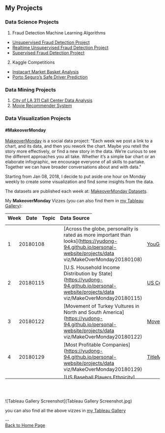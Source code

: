 <head>
 <!-- Global site tag (gtag.js) - Google Analytics -->
<script async src="https://www.googletagmanager.com/gtag/js?id=UA-112502179-1"></script>
<script>
  window.dataLayer = window.dataLayer || [];
  function gtag(){dataLayer.push(arguments);}
  gtag('js', new Date());

  gtag('config', 'UA-112502179-1');
</script>
</head>

## My Projects

### Data Science Projects
1. Fraud Detection Machine Learning Algorithms
 - [Unsupervised Fraud Detection Project](https://github.com/yudong-94/Unsupervised-Fraud-Detection-Algorithm)
 - [Realtime Unsupervised Fraud Detection Project](https://github.com/yudong-94/Realtime-Unsupervised-Fraud-Detection-Algorithm)
 - [Supervised Fraud Detection Project](https://github.com/yudong-94/Supervised-Fraud-Detection-Algorithm)
2. Kaggle Competitions
 - [Instacart Market Basket Analysis](https://github.com/yudong-94/Kaggle-Instacart-Market-Basket-Analysis)
 - [Porto Seguro’s Safe Driver Prediction](https://github.com/yudong-94/Kaggle-Safe-Driver-Prediction)


### Data Mining Projects
1. [City of LA 311 Call Center Data Analysis](https://github.com/yudong-94/City-of-LA-311-Call-Center-Data-Analysis)
2. [Movie Recommender System](https://github.com/yudong-94/My-Movie-Recommender)


### Data Visualization Projects


#### \#MakeoverMonday

[MakeoverMonday](http://www.makeovermonday.co.uk/) is a social data project:
"Each week we post a link to a chart, and its data, and then you rework the chart.
Maybe you retell the story more effectively, or find a new story in the data.
We’re curious to see the different approaches you all take. Whether it’s a simple bar chart or an elaborate infographic, we encourage everyone of all skills to partake.
Together we can have broader conversations about and with data."

Starting from Jan 08, 2018, I decide to put aside one hour on Monday weekly to create some visualization and find some insights from the data.

The datasets are published each week at: [MakeoverMonday Datasets](http://www.makeovermonday.co.uk/data/).  

My **MakeoverMonday** Vizzes (you can also find them in [my Tableau Gallery](https://public.tableau.com/profile/yu.dong#!/)):  


<table>
<thead style="display:block;">
<tr style="display:block;">
<th align="left">Week</th>
<th>Date</th>
<th>Topic</th>
<th align="left">Data Source</th>
</tr>
</thead>
<tbody style="display:block;height:500px;overflow:auto;width:100%;">
<tr>
<td align="left">1</td>
<td>20180108</td>
<td>[Across the globe, personality is rated as more important than looks](<a href="https://yudong-94.github.io/personal-website/projects/data" rel="nofollow">https://yudong-94.github.io/personal-website/projects/data</a> viz/MakeOverMonday20180108)</td>
<td align="left"><a href="https://d25d2506sfb94s.cloudfront.net/cumulus_uploads/document/ucgs0hwj7h/YouGov%20global%20partner%20preferences.pdf" rel="nofollow">YouGov</a></td>
</tr>
<tr>
<td align="left">2</td>
<td>20180115</td>
<td>[U.S. Household Income Distribution by State](<a href="https://yudong-94.github.io/personal-website/projects/data" rel="nofollow">https://yudong-94.github.io/personal-website/projects/data</a> viz/MakeOverMonday20180115)</td>
<td align="left"><a href="https://factfinder.census.gov/faces/nav/jsf/pages/index.xhtml" rel="nofollow">US Census Bureau</a></td>
</tr>
<tr>
<td align="left">3</td>
<td>20180122</td>
<td>[Movement of Turkey Vultures in North and South America](<a href="https://yudong-94.github.io/personal-website/projects/data" rel="nofollow">https://yudong-94.github.io/personal-website/projects/data</a> viz/MakeOverMonday20180122)</td>
<td align="left"><a href="http://movebank.org/" rel="nofollow">Movebank.org</a></td>
</tr>
<tr>
<td align="left">4</td>
<td>20180129</td>
<td>[Most Profitable Companies](<a href="https://yudong-94.github.io/personal-website/projects/data" rel="nofollow">https://yudong-94.github.io/personal-website/projects/data</a> viz/MakeOverMonday20180129)</td>
<td align="left"><a href="https://www.titlemax.com/" rel="nofollow">TitleMax</a></td>
</tr>
<tr>
<td align="left">5</td>
<td>20180205</td>
<td>[US Baseball Players Ethnicity](<a href="https://yudong-94.github.io/personal-website/projects/data" rel="nofollow">https://yudong-94.github.io/personal-website/projects/data</a> viz/MakeOverMonday20180205)</td>
<td align="left"><a href="http://sabr.org/" rel="nofollow">SABR.org</a></td>
</tr>
<tr>
<td align="left">6</td>
<td>0180212</td>
<td>[The Winter Olympics](<a href="https://yudong-94.github.io/personal-website/projects/data" rel="nofollow">https://yudong-94.github.io/personal-website/projects/data</a> viz/MakeOverMonday20180212)</td>
<td align="left"><a href="http://sports-reference.com/" rel="nofollow">Sports-Reference.com</a></td>
</tr>
<tr>
<td align="left">7</td>
<td>20180219</td>
<td>[World Drugs and Medicine Trade](<a href="https://yudong-94.github.io/personal-website/projects/data" rel="nofollow">https://yudong-94.github.io/personal-website/projects/data</a> viz/MakeOverMonday20180219)</td>
<td align="left"><a href="http://www.trademap.org/Country_SelProduct_TS.aspx" rel="nofollow">TradeMap.org</a></td>
</tr>
<tr>
<td align="left">8</td>
<td>20180226</td>
<td>[World Economic Freedom](<a href="https://yudong-94.github.io/personal-website/projects/data" rel="nofollow">https://yudong-94.github.io/personal-website/projects/data</a> viz/MakeOverMonday20180226)</td>
<td align="left"><a href="https://www.fraserinstitute.org/economic-freedom/dataset" rel="nofollow">Fraser Institute</a></td>
</tr>
<tr>
<td align="left">9</td>
<td>20180305</td>
<td>[Survey on Gender Equality Measurements Awareness of Policymakers in Five Countries](<a href="https://yudong-94.github.io/personal-website/projects/data" rel="nofollow">https://yudong-94.github.io/personal-website/projects/data</a> viz/MakeOverMonday20180305)</td>
<td align="left"><a href="http://www.equalmeasures2030.org/products/policymaker-report/" rel="nofollow">Equal Measures 2030</a></td>
</tr>
<tr>
<td align="left">10</td>
<td>20180312</td>
<td>[Growth in Irish Whiskey Sales](<a href="https://yudong-94.github.io/personal-website/projects/data" rel="nofollow">https://yudong-94.github.io/personal-website/projects/data</a> viz/MakeOverMonday20180312)</td>
<td align="left">
<a href="https://twitter.com/Bordbia" rel="nofollow">Board Bia</a> via <a href="https://twitter.com/TheIWSR" rel="nofollow">The IWSR</a>
</td>
</tr>
<tr>
<td align="left">11</td>
<td>20180319</td>
<td>[UK Pet Population](<a href="https://yudong-94.github.io/personal-website/projects/data" rel="nofollow">https://yudong-94.github.io/personal-website/projects/data</a> viz/MakeOverMonday20180319)</td>
<td align="left"><a href="https://www.pfma.org.uk/pet-population-2017" rel="nofollow">Pet Food Manufacturer’s Association</a></td>
</tr>
<tr>
<td align="left">12</td>
<td>20180326</td>
<td>[Top 10 Popular Chocolate Bar Brands in the UK](<a href="https://yudong-94.github.io/personal-website/projects/data" rel="nofollow">https://yudong-94.github.io/personal-website/projects/data</a> viz/MakeOverMonday20180326)</td>
<td align="left"><a href="https://www.cda.eu/" rel="nofollow">CDA</a></td>
</tr>
<tr>
<td align="left">13</td>
<td>20180402</td>
<td>[World Wine Production](<a href="https://yudong-94.github.io/personal-website/projects/data" rel="nofollow">https://yudong-94.github.io/personal-website/projects/data</a> viz/MakeOverMonday20180402)</td>
<td align="left"><a href="http://www.oiv.int/public/medias/5287/oiv-noteconjmars2017-en.pdf" rel="nofollow">International Organisation of Vine and Wine</a></td>
</tr>
<tr>
<td align="left">14</td>
<td>20180409</td>
<td>[Arctic Sea Ice Extent](<a href="https://yudong-94.github.io/personal-website/projects/data" rel="nofollow">https://yudong-94.github.io/personal-website/projects/data</a> viz/MakeOverMonday20180409)</td>
<td align="left"><a href="https://nsidc.org/" rel="nofollow">National Snow &amp; Ice Data Center</a></td>
</tr>
<tr>
<td align="left">15</td>
<td>20180416</td>
<td>[Zambia Southern Province Confirmed Malaria Cases](<a href="https://yudong-94.github.io/personal-website/projects/data" rel="nofollow">https://yudong-94.github.io/personal-website/projects/data</a> viz/MakeOverMonday20180416)</td>
<td align="left">Simulated data from <a href="http://visualizenomalaria.org" rel="nofollow">http://visualizenomalaria.org</a>, contact <a href="mailto:jdrummey@path.org">jdrummey@path.org</a> for data question</td>
</tr>
<tr>
<td align="left">16</td>
<td>20180423</td>
<td>[Ecological Footprint per Capita](<a href="https://yudong-94.github.io/personal-website/projects/data" rel="nofollow">https://yudong-94.github.io/personal-website/projects/data</a> viz/MakeOverMonday20180423)</td>
<td align="left"><a href="https://data.world/footprint/nfa-2018-edition" rel="nofollow">Global Footprint Network</a></td>
</tr>
<tr>
<td align="left">17</td>
<td>20180430</td>
<td>[Bee Colony Loss in the US](<a href="https://yudong-94.github.io/personal-website/projects/data" rel="nofollow">https://yudong-94.github.io/personal-website/projects/data</a> viz/MakeOverMonday20180430)</td>
<td align="left"><a href="https://bip2.beeinformed.org/loss-map/" rel="nofollow">BeeInformed</a></td>
</tr>
<tr>
<td align="left">18</td>
<td>20180507</td>
<td>[Toughest Sport by Skill](<a href="https://yudong-94.github.io/personal-website/projects/data" rel="nofollow">https://yudong-94.github.io/personal-website/projects/data</a> viz/MakeOverMonday20180507)</td>
<td align="left"><a href="http://www.espn.com/espn/page2/sportSkills" rel="nofollow">ESPN</a></td>
</tr>
<tr>
<td align="left">19</td>
<td>20180514</td>
<td>[Traffic Jam in Europe](<a href="https://yudong-94.github.io/personal-website/projects/data" rel="nofollow">https://yudong-94.github.io/personal-website/projects/data</a> viz/MakeOverMonday20180514)</td>
<td align="left"><a href="http://www.euronews.com/2018/02/07/which-european-commuters-spend-the-most-time-in-traffic-jams-" rel="nofollow">Euronews</a></td>
</tr>
<tr>
<td align="left">20</td>
<td>20180521</td>
<td>[Premier League Rank Prediction Vesus Reality](<a href="https://yudong-94.github.io/personal-website/projects/data" rel="nofollow">https://yudong-94.github.io/personal-website/projects/data</a> viz/MakeOverMonday20180521)</td>
<td align="left"><a href="https://amp.theguardian.com/football/2018/may/15/premier-league-2017-18-season-predictions-versus-reality" rel="nofollow">The Guardian</a></td>
</tr>
<tr>
<td align="left">21</td>
<td>20180528</td>
<td>[The World’s Most Expensive Prime Property](<a href="https://yudong-94.github.io/personal-website/projects/data" rel="nofollow">https://yudong-94.github.io/personal-website/projects/data</a> viz/MakeOverMonday20180528)</td>
<td align="left"><a href="https://www.weforum.org/agenda/2018/04/chart-of-the-day-the-worlds-most-expensive-prime-property" rel="nofollow">WeForum</a></td>
</tr>
<tr>
<td align="left">22</td>
<td>20180604</td>
<td>[UK Gender Gap](<a href="https://yudong-94.github.io/personal-website/projects/data" rel="nofollow">https://yudong-94.github.io/personal-website/projects/data</a> viz/MakeOverMonday20180604)</td>
<td align="left"><a href="https://www.gov.uk/report-gender-pay-gap-data" rel="nofollow">GOV.UK</a></td>
</tr>
<tr>
<td align="left">23</td>
<td>20180611</td>
<td>[Tourism Density Index](<a href="https://yudong-94.github.io/personal-website/projects/data" rel="nofollow">https://yudong-94.github.io/personal-website/projects/data</a> viz/MakeOverMonday20180611)</td>
<td align="left"><a href="https://intrepidgroup.bynder.com/transfer/bdd0abcac448329ed4c9057327b6ca660742e4b5ea16f18bd5a343b2c6d0d0c8" rel="nofollow">Intrepid Travel</a></td>
</tr>
<tr>
<td align="left">24</td>
<td>20180618</td>
<td>[U.S. Influenza Surveillance Report](<a href="https://yudong-94.github.io/personal-website/projects/data" rel="nofollow">https://yudong-94.github.io/personal-website/projects/data</a> viz/MakeOverMonday20180618)</td>
<td align="left"><a href="https://gis.cdc.gov/grasp/fluview/fluportaldashboard.html" rel="nofollow">CDC</a></td>
</tr>
<tr>
<td align="left">25</td>
<td>20180625</td>
<td>[London Cycle Hire Usage](<a href="https://yudong-94.github.io/personal-website/projects/data" rel="nofollow">https://yudong-94.github.io/personal-website/projects/data</a> viz/MakeOverMonday20180625)</td>
<td align="left"><a href="http://cycling.data.tfl.gov.uk/" rel="nofollow">Transport for London</a></td>
</tr>
<tr>
<td align="left">26</td>
<td>20180702</td>
<td>[Rat Sightings in NYC](<a href="https://yudong-94.github.io/personal-website/projects/data" rel="nofollow">https://yudong-94.github.io/personal-website/projects/data</a> viz/MakeOverMonday20180702)</td>
<td align="left"><a href="https://nycopendata.socrata.com/Social-Services/Rat-Sightings/3q43-55fe/data" rel="nofollow">NYC Open Data</a></td>
</tr>
<tr>
<td align="left">27</td>
<td>20180709</td>
<td>[Volcano Eruptions](<a href="https://yudong-94.github.io/personal-website/projects/data" rel="nofollow">https://yudong-94.github.io/personal-website/projects/data</a> viz/MakeOverMonday20180709)</td>
<td align="left"><a href="https://volcano.si.edu/list_volcano_holocene.cfm" rel="nofollow">Global Volcanism Program</a></td>
</tr>
<tr>
<td align="left">28</td>
<td>20180716</td>
<td>[Historical NBA Team Spending Against the Cap](<a href="https://yudong-94.github.io/personal-website/projects/data" rel="nofollow">https://yudong-94.github.io/personal-website/projects/data</a> viz/MakeOverMonday20180716)</td>
<td align="left"><a href="http://www.celticshub.com/2017/12/07/nba-player-salaries-1991-2017/" rel="nofollow">CeltsHub</a></td>
</tr>
<tr>
<td align="left">29</td>
<td>20180723</td>
<td>[OECD Parental Leave System](<a href="https://yudong-94.github.io/personal-website/projects/data" rel="nofollow">https://yudong-94.github.io/personal-website/projects/data</a> viz/MakeOverMonday20180723)</td>
<td align="left"><a href="https://www.oecd.org/els/soc/PF2_1_Parental_leave_systems.pdf" rel="nofollow">OECD</a></td>
</tr>
<tr>
<td align="left">30</td>
<td>20180730</td>
<td>[Big Mac Index](<a href="https://yudong-94.github.io/personal-website/projects/data" rel="nofollow">https://yudong-94.github.io/personal-website/projects/data</a> viz/MakeOverMonday20180730)</td>
<td align="left"><a href="https://github.com/TheEconomist/big-mac-data/tree/master/output-data">The Economist</a></td>
</tr>
<tr>
<td align="left">31</td>
<td>20180806</td>
<td>[How Much Your Country Spends on Research &amp; Development](<a href="https://yudong-94.github.io/personal-website/projects/data" rel="nofollow">https://yudong-94.github.io/personal-website/projects/data</a> viz/MakeOverMonday20180806)</td>
<td align="left"><a href="http://data.uis.unesco.org/Index.aspx?DataSetCode=SCN_DS" rel="nofollow">UNESCO Institute for Statistics</a></td>
</tr>
<tr>
<td align="left">32</td>
<td>20180813</td>
<td>[Anthony Bourdain’s Travels](<a href="https://yudong-94.github.io/personal-website/projects/data" rel="nofollow">https://yudong-94.github.io/personal-website/projects/data</a> viz/MakeOverMonday20180813)</td>
<td align="left"><a href="https://twitter.com/christinezhang" rel="nofollow">@ChristineZhang</a></td>
</tr>
<tr>
<td align="left">33</td>
<td>20180820</td>
<td>[ACLED: Visualizing Conflict](<a href="https://yudong-94.github.io/personal-website/projects/data" rel="nofollow">https://yudong-94.github.io/personal-website/projects/data</a> viz/MakeOverMonday20180820)</td>
<td align="left"><a href="https://www.acleddata.com/data/" rel="nofollow">ACLED</a></td>
</tr>
<tr>
<td align="left">34</td>
<td>20180827</td>
<td>[Wearable Devices](<a href="https://yudong-94.github.io/personal-website/projects/data" rel="nofollow">https://yudong-94.github.io/personal-website/projects/data</a> viz/MakeOverMonday20180827)</td>
<td align="left"><a href="https://www.crowdflower.com/data-for-everyone/" rel="nofollow">Figure Eight</a></td>
</tr>
<tr>
<td align="left">35</td>
<td>20180903</td>
<td>[Nike Factory Locations](<a href="https://yudong-94.github.io/personal-website/projects/data" rel="nofollow">https://yudong-94.github.io/personal-website/projects/data</a> viz/MakeOverMonday20180903)</td>
<td align="left"><a href="http://manufacturingmap.nikeinc.com/" rel="nofollow">Nike Inc.</a></td>
</tr>
<tr>
<td align="left">36</td>
<td>20180910</td>
<td>[Paying the President](<a href="https://yudong-94.github.io/personal-website/projects/data" rel="nofollow">https://yudong-94.github.io/personal-website/projects/data</a> viz/MakeOverMonday20180910)</td>
<td align="left"><a href="https://www.propublica.org/datastore/dataset/spending-at-trump-properties" rel="nofollow">ProPublica</a></td>
</tr>
<tr>
<td align="left">37</td>
<td>20180917</td>
<td>[Train Versus Plane in Europe](<a href="https://yudong-94.github.io/personal-website/projects/data" rel="nofollow">https://yudong-94.github.io/personal-website/projects/data</a> viz/MakeOverMonday20180917)</td>
<td align="left"><a href="https://github.com/dw-data/travel-cost">DW Data</a></td>
</tr>
<tr>
<td align="left">38</td>
<td>20180924</td>
<td>[Visualzing Equality](<a href="https://yudong-94.github.io/personal-website/projects/data" rel="nofollow">https://yudong-94.github.io/personal-website/projects/data</a> viz/MakeOverMonday20180924)</td>
<td align="left"><a href="http://data.em2030.org/wp-content/uploads/2018/09/EM2030-2018-Global-Report.pdf" rel="nofollow">EM 2030</a></td>
</tr>
<tr>
<td align="left">39</td>
<td>20181001</td>
<td>[Avocado Prices](<a href="https://yudong-94.github.io/personal-website/projects/data" rel="nofollow">https://yudong-94.github.io/personal-website/projects/data</a> viz/MakeOverMonday20181001)</td>
<td align="left"><a href="http://www.hassavocadoboard.com/retail/volume-and-price-data" rel="nofollow">Hass Avocado Board</a></td>
</tr>
<tr>
<td align="left">40</td>
<td>20181008</td>
<td>[5-Year Cancer Survival Rates in US](<a href="https://yudong-94.github.io/personal-website/projects/data" rel="nofollow">https://yudong-94.github.io/personal-website/projects/data</a> viz/MakeOverMonday20181008)</td>
<td align="left"><a href="https://ourworldindata.org/cancer#are-death-rates-from-cancer-rising" rel="nofollow">Our World in Data</a></td>
</tr>
<tr>
<td align="left">41</td>
<td>20181015</td>
<td>[Total Number of Women the House of Representatives: 1917-2018](<a href="https://yudong-94.github.io/personal-website/projects/data" rel="nofollow">https://yudong-94.github.io/personal-website/projects/data</a> viz/MakeOverMonday20181015)</td>
<td align="left"><a href="https://fas.org/sgp/crs/misc/RL30261.pdf" rel="nofollow">Congressional Research Service</a></td>
</tr>
<tr>
<td align="left">42</td>
<td>20181022</td>
<td>[Beer Cost at Every MLB Stadium](<a href="https://yudong-94.github.io/personal-website/projects/data" rel="nofollow">https://yudong-94.github.io/personal-website/projects/data</a> viz/MakeOverMonday20181022)</td>
<td align="left"><a href="https://www.teammarketing.com/" rel="nofollow">Team Marketing Report</a></td>
</tr>
<tr>
<td align="left">43</td>
<td>20181029</td>
<td>[Washing Hands After Going to the Toilet](<a href="https://yudong-94.github.io/personal-website/projects/data" rel="nofollow">https://yudong-94.github.io/personal-website/projects/data</a> viz/MakeOverMonday20181029)</td>
<td align="left"><a href="https://d25d2506sfb94s.cloudfront.net/cumulus_uploads/document/yifb4ww12p/YouGov%20washing%20hands.pdf" rel="nofollow">YouGov</a></td>
</tr>
<tr>
<td align="left">44</td>
<td>20181105</td>
<td>[US Population Projection by Age Group 2016-2060](<a href="https://yudong-94.github.io/personal-website/projects/data" rel="nofollow">https://yudong-94.github.io/personal-website/projects/data</a> viz/MakeOverMonday20181105)</td>
<td align="left"><a href="https://www.census.gov/data/datasets/2017/demo/popproj/2017-popproj.html" rel="nofollow">United States Census Bureau</a></td>
</tr>
<tr>
<td align="left">45</td>
<td>20181112</td>
<td>[Diversity in Tech](<a href="https://yudong-94.github.io/personal-website/projects/data" rel="nofollow">https://yudong-94.github.io/personal-website/projects/data</a> viz/MakeOverMonday20181112)</td>
<td align="left"><a href="https://docs.google.com/spreadsheets/d/1e5jevLJTK9Aayob2msk4Ss9qIMCqfris4m_m0kXO-7s/edit#gid=65558231" rel="nofollow">Company and Press Reports</a></td>
</tr>
<tr>
<td align="left">46</td>
<td>20181119</td>
<td>[How Many Hours Americans Need to Work to Pay Their Mortgage](<a href="https://yudong-94.github.io/personal-website/projects/data" rel="nofollow">https://yudong-94.github.io/personal-website/projects/data</a> viz/MakeOverMonday20181119)</td>
<td align="left"><a href="https://howmuch.net/sources/hours-work-afford-home" rel="nofollow">howmuch.net</a></td>
</tr>
<tr>
<td align="left">47</td>
<td>20181126</td>
<td>[The Cost of A Night Out](<a href="https://yudong-94.github.io/personal-website/projects/data" rel="nofollow">https://yudong-94.github.io/personal-website/projects/data</a> viz/MakeOverMonday20181126)</td>
<td align="left"><a href="https://www.ubs.com/microsites/prices-earnings/en/stories/7-dinner-in-paris-party-in-miami-the-cheapest-and-priciest-cities-for-a-night-out/" rel="nofollow">UBS</a></td>
</tr>
<tr>
<td align="left">48</td>
<td>20181203</td>
<td>[Women Constructors in the Shortz Era](<a href="https://yudong-94.github.io/personal-website/projects/data" rel="nofollow">https://yudong-94.github.io/personal-website/projects/data</a> viz/MakeOverMonday20181203)</td>
<td align="left"><a href="https://www.xwordinfo.com/" rel="nofollow">XWord Info</a></td>
</tr>
<tr>
<td align="left">49</td>
<td>20181210</td>
<td>[Land Use by Food Type](<a href="https://yudong-94.github.io/personal-website/projects/data" rel="nofollow">https://yudong-94.github.io/personal-website/projects/data</a> viz/MakeOverMonday20181210)</td>
<td align="left"><a href="https://ourworldindata.org/grapher/land-use-per-gram-of-protein-by-food-type" rel="nofollow">Our World in Data</a></td>
</tr>
<tr>
<td align="left">50</td>
<td>20181217</td>
<td>[London Bus Safety Performance](<a href="https://yudong-94.github.io/personal-website/projects/data" rel="nofollow">https://yudong-94.github.io/personal-website/projects/data</a> viz/MakeOverMonday20181217)</td>
<td align="left"><a href="https://tfl.gov.uk/corporate/publications-and-reports/bus-safety-data" rel="nofollow">TFL</a></td>
</tr>
<tr>
<td align="left">51</td>
<td>20181224</td>
<td>[Average spending on Christmas gifts in the U.S. 1999-2018](<a href="https://yudong-94.github.io/personal-website/projects/data" rel="nofollow">https://yudong-94.github.io/personal-website/projects/data</a> viz/MakeOverMonday20181224)</td>
<td align="left"><a href="https://www.statista.com/statistics/246963/christmas-spending-in-the-us-during-november/" rel="nofollow">Statista</a></td>
</tr>
<tr>
<td align="left">52</td>
<td>20181227(make up 20180101)</td>
<td>[U.S. Per Capita Consumption of Poultry and Livestock](<a href="https://yudong-94.github.io/personal-website/projects/data" rel="nofollow">https://yudong-94.github.io/personal-website/projects/data</a> viz/MakeOverMonday20181227)</td>
<td align="left"><a href="http://www.nationalchickencouncil.org/about-the-industry/statistics/per-capita-consumption-of-poultry-and-livestock-1965-to-estimated-2012-in-pounds/" rel="nofollow">National Chicken Council</a></td>
</tr>
<tr>
<td align="left">53</td>
<td>20181231</td>
<td>[NHL Attendance](<a href="https://yudong-94.github.io/personal-website/projects/data" rel="nofollow">https://yudong-94.github.io/personal-website/projects/data</a> viz/MakeOverMonday20181231)</td>
<td align="left"><a href="http://www.espn.com/nhl/attendance/_/year/2018" rel="nofollow">ESPN</a></td>
</tr>
<tr>
<td align="left">54</td>
<td>20190107</td>
<td>[Press Freedom’s Dark Horizon](<a href="https://yudong-94.github.io/personal-website/projects/data" rel="nofollow">https://yudong-94.github.io/personal-website/projects/data</a> viz/MakeOverMonday20190107)</td>
<td align="left"><a href="https://freedomhouse.org/sites/default/files/FOTP1980-FOTP2017_Public-Data.xlsx" rel="nofollow">Freedomhouse.org</a></td>
</tr>
</tbody>
</table>

<br>
<br>

![Tableau Gallery Screenshot](Tableau Gallery Screenshot.jpg)  

you can also find all the above vizzes in [my Tableau Gallery](https://public.tableau.com/profile/yu.dong#!/)  

--  
<a href="https://yudong-94.github.io/personal-website/" title="Back to Home Page">Back to Home Page</a>
